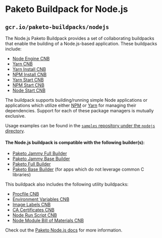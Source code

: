 # Paketo Buildpack for Node.js

## `gcr.io/paketo-buildpacks/nodejs`

The Node.js Paketo Buildpack provides a set of collaborating buildpacks that
enable the building of a Node.js-based application. These buildpacks include:
- [Node Engine CNB](https://github.com/paketo-buildpacks/node-engine)
- [Yarn CNB](https://github.com/paketo-buildpacks/yarn)
- [Yarn Install CNB](https://github.com/paketo-buildpacks/yarn-install)
- [NPM Install CNB](https://github.com/paketo-buildpacks/npm-install)
- [Yarn Start CNB](https://github.com/paketo-buildpacks/yarn-start)
- [NPM Start CNB](https://github.com/paketo-buildpacks/npm-start)
- [Node Start CNB](https://github.com/paketo-buildpacks/node-start)

The buildpack supports building/running simple Node applications or applications
which utilize either [NPM](https://www.npmjs.com/) or [Yarn](https://yarnpkg.com/)
for managing their dependencies. Support for each of these package managers is
mutually exclusive.

Usage examples can be found in the
[`samples` repository under the `nodejs` directory](https://github.com/paketo-buildpacks/samples/tree/main/nodejs).

#### The Node.js buildpack is compatible with the following builder(s):
- [Paketo Jammy Full Builder](https://github.com/paketo-buildpacks/builder-jammy-full)
- [Paketo Jammy Base Builder](https://github.com/paketo-buildpacks/builder-jammy-base)
- [Paketo Full Builder](https://github.com/paketo-buildpacks/full-builder)
- [Paketo Base Builder](https://github.com/paketo-buildpacks/base-builder) (for apps which do not leverage common C libraries)

This buildpack also includes the following utility buildpacks:
- [Procfile CNB](https://github.com/paketo-buildpacks/procfile)
- [Environment Variables CNB](https://github.com/paketo-buildpacks/environment-variables)
- [Image Labels CNB](https://github.com/paketo-buildpacks/image-labels)
- [CA Certificates CNB](https://github.com/paketo-buildpacks/ca-certificates)
- [Node Run Script CNB](https://github.com/paketo-buildpacks/node-run-script)
- [Node Module Bill of Materials CNB](https://github.com/paketo-buildpacks/node-module-bom)

Check out the [Paketo Node.js docs](https://paketo.io/docs/buildpacks/language-family-buildpacks/nodejs/) for more information.
